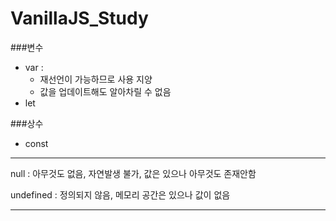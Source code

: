 # VanillaJS_Study

###변수
+ var : 
  + 재선언이 가능하므로 사용 지양
  + 값을 업데이트해도 알아차릴 수 없음
+ let

###상수
+ const
___

null : 아무것도 없음, 자연발생 불가, 값은 있으나 아무것도 존재안함

undefined : 정의되지 않음, 메모리 공간은 있으나 값이 없음
___
